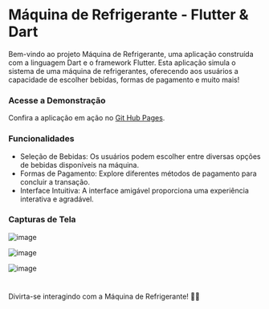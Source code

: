 # Máquina de Refrigerante - Flutter & Dart
Bem-vindo ao projeto Máquina de Refrigerante, uma aplicação construída com a linguagem Dart e o framework Flutter. Esta aplicação simula o sistema de uma máquina de refrigerantes, oferecendo aos usuários a capacidade de escolher bebidas, formas de pagamento e muito mais!

### Acesse a Demonstração
Confira a aplicação em ação no <a href="https://isabelafagundes.github.io/maquina-refrigerante-com-FLUTTER/" target="_blank">Git Hub Pages</a>.

### Funcionalidades
- Seleção de Bebidas: Os usuários podem escolher entre diversas opções de bebidas disponíveis na máquina.
- Formas de Pagamento: Explore diferentes métodos de pagamento para concluir a transação.
- Interface Intuitiva: A interface amigável proporciona uma experiência interativa e agradável.

### Capturas de Tela
![image](https://github.com/isabelafagundes/maquina-refrigerante/assets/104397121/7e0553f2-d991-4818-986c-fc6583bc1261)

![image](https://github.com/isabelafagundes/maquina-refrigerante/assets/104397121/c72aa7ac-6bf4-4d76-82dc-dec57338a01a) 

![image](https://github.com/isabelafagundes/maquina-refrigerante/assets/104397121/beb659ac-9fc3-4817-8d6b-aaa5f9cecedb)

#

Divirta-se interagindo com a Máquina de Refrigerante! 🥤✨
